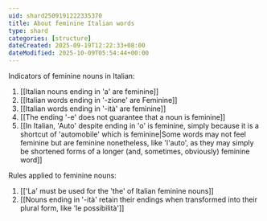 ```yaml
---
uid: shard2509191222335370
title: About feminine Italian words
type: shard
categories: [structure]
dateCreated: 2025-09-19T12:22:33+08:00
dateModified: 2025-10-09T05:54:44+00:00
---
```

Indicators of feminine nouns in Italian:
1. [[Italian nouns ending in 'a' are feminine]]
2. [[Italian words ending in '-zione' are Feminine]]
3. [[Italian words ending in '-ità' are feminine]]
4. [[The ending '-e' does not guarantee that a noun is feminine]]
5. [[In Italian, 'Auto' despite ending in 'o' is feminine, simply because it is a shortcut of 'automobile' which is feminine|Some words may not feel feminine but are feminine nonetheless, like 'l'auto', as they may simply be shortened forms of a longer (and, sometimes, obviously) feminine word]]


Rules applied to feminine nouns:
1. [['La' must be used for the 'the' of Italian feminine nouns]]
2. [[Nouns ending in '-ità' retain their endings when transformed into their plural form, like 'le possibilità']]
